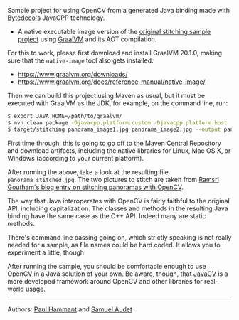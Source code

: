 Sample project for using OpenCV from a generated Java binding made with [Bytedeco's](http://bytedeco.org/) JavaCPP technology.
 * A native executable image version of the [original stitching sample project](../opencv-stitching) using [GraalVM](https://www.graalvm.org/) and its AOT compilation.

For this to work, please first download and install GraalVM 20.1.0, making sure that the `native-image` tool also gets installed:
 * https://www.graalvm.org/downloads/
 * https://www.graalvm.org/docs/reference-manual/native-image/

Then we can build this project using Maven as usual, but it must be executed with GraalVM as the JDK, for example, on the command line, run:

```bash
$ export JAVA_HOME=/path/to/graalvm/
$ mvn clean package -Djavacpp.platform.custom -Djavacpp.platform.host
$ target/stitching panorama_image1.jpg panorama_image2.jpg --output panorama_stitched.jpg --try_use_gpu yes
```

First time through, this is going to go off to the Maven Central Repository and download artifacts, including the native libraries for Linux, Mac OS X, or Windows (according to your current platform). 

After running the above, take a look at the resulting file `panorama_stitched.jpg`. The two pictures to stitch are taken from [Ramsri Goutham's blog entry on stitching panoramas with OpenCV](https://ramsrigoutham.wordpress.com/2012/11/22/panorama-image-stitching-in-opencv/).

The way that Java interoperates with OpenCV is fairly faithful to the original API, including capitalization. The classes and methods in the resulting Java binding have the same case as the C++ API. Indeed many are static methods.

There's command line passing going on, which strictly speaking is not really needed for a sample, as file names could be hard coded. It allows you to experiment a little, though.

After running the sample, you should be comfortable enough to use OpenCV in a Java solution of your own. Be aware, though, that [JavaCV](https://github.com/bytedeco/javacv) is a more developed framework around OpenCV and other libraries for real-world usage.

----
Authors: [Paul Hammant](https://github.com/paul-hammant/) and [Samuel Audet](https://github.com/saudet)
